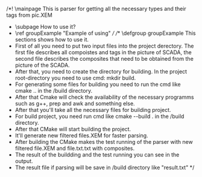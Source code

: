 /*! \mainpage This is parser for getting all the necessary types and their tags from pic.XEM
- \subpage How to use it?
- \ref groupExample "Example of using"
*/
/**
\defgroup groupExample This sections shows how to use it.
- First of all you need to put two input files into the project derectory. The first file describes all compoistes and tags in the picture of SCADA, the second file describes the composites that need to be obtained from the picture of the SCADA.
- After that, you need to create the directory for building. In the project root-directory you need to use cmd: mkdir build.
- For generating some files for building you need to run the cmd like cmake .. in the /build directory.
- After that Cmake will check the availability of the necessary programms such as g++, prep and awk and something else.
- After that you'll take all the necessary files for building project.
- For build project, you need run cmd like cmake --build . in the /build directory.
- After that CMake will start building the project.
- It'll generate new filtered files.XEM for faster parsing.
- After building the CMake makes the test running of the parser with new filtered file.XEM and file.txt.txt with composites.
- The result of the buildding and the test running you can see in the output.
- The result file if parsing will be save in /build directory like "result.txt"
*/
